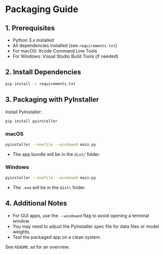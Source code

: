 # Packaging Guide

## 1. Prerequisites
- Python 3.x installed
- All dependencies installed (see `requirements.txt`)
- For macOS: Xcode Command Line Tools
- For Windows: Visual Studio Build Tools (if needed)

## 2. Install Dependencies
```bash
pip install -r requirements.txt
```

## 3. Packaging with PyInstaller
Install PyInstaller:
```bash
pip install pyinstaller
```

### macOS
```bash
pyinstaller --onefile --windowed main.py
```
- The app bundle will be in the `dist/` folder.

### Windows
```bash
pyinstaller --onefile --windowed main.py
```
- The `.exe` will be in the `dist\` folder.

## 4. Additional Notes
- For GUI apps, use the `--windowed` flag to avoid opening a terminal window.
- You may need to adjust the PyInstaller spec file for data files or model weights.
- Test the packaged app on a clean system.

See `README.md` for an overview. 